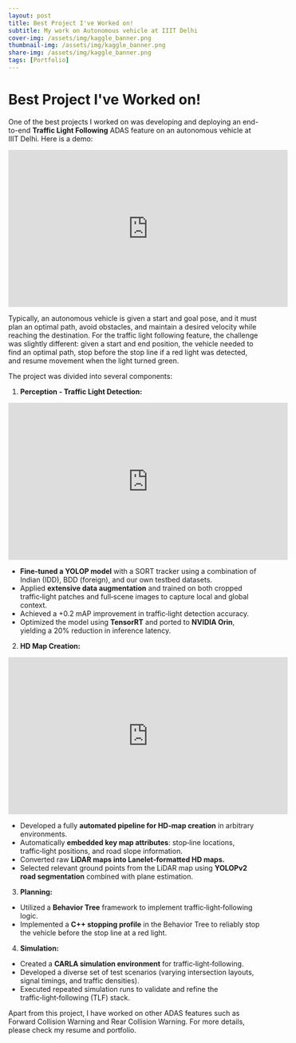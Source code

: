 ```yaml
---
layout: post
title: Best Project I've Worked on!
subtitle: My work on Autonomous vehicle at IIIT Delhi
cover-img: /assets/img/kaggle_banner.png
thumbnail-img: /assets/img/kaggle_banner.png
share-img: /assets/img/kaggle_banner.png
tags: [Portfolio]
---
```


# Best Project I've Worked on!

One of the best projects I worked on was developing and deploying an end-to-end **Traffic Light Following** ADAS feature on an autonomous vehicle at IIIT Delhi. Here is a demo:

<iframe width="560" height="315" src="https://www.youtube.com/embed/Yhju9OP4RS8" frameborder="0" allow="accelerometer; autoplay; clipboard-write; encrypted-media; gyroscope; picture-in-picture" allowfullscreen></iframe>

Typically, an autonomous vehicle is given a start and goal pose, and it must plan an optimal path, avoid obstacles, and maintain a desired velocity while reaching the destination. For the traffic light following feature, the challenge was slightly different: given a start and end position, the vehicle needed to find an optimal path, stop before the stop line if a red light was detected, and resume movement when the light turned green.

The project was divided into several components:

1. **Perception - Traffic Light Detection:**

<iframe width="560" height="315" src="https://youtu.be/Xk02kCv9rg4" frameborder="0" allow="accelerometer; autoplay; clipboard-write; encrypted-media; gyroscope; picture-in-picture" allowfullscreen></iframe>

- **Fine‑tuned a YOLOP model** with a SORT tracker using a combination of Indian (IDD), BDD (foreign), and our own testbed datasets.
- Applied **extensive data augmentation** and trained on both cropped traffic‑light patches and full‑scene images to capture local and global context.
- Achieved a +0.2 mAP improvement in traffic‑light detection accuracy.
- Optimized the model using **TensorRT** and ported to **NVIDIA Orin**, yielding a 20% reduction in inference latency.

2. **HD Map Creation:**

<iframe width="560" height="315" src="https://youtu.be/KkV2-nVDkjs" frameborder="0" allow="accelerometer; autoplay; clipboard-write; encrypted-media; gyroscope; picture-in-picture" allowfullscreen></iframe>

- Developed a fully **automated pipeline for HD‑map creation** in arbitrary environments.
- Automatically **embedded key map attributes**: stop‑line locations, traffic‑light positions, and road slope information.
- Converted raw **LiDAR maps into Lanelet‑formatted HD maps.**
- Selected relevant ground points from the LiDAR map using **YOLOPv2 road segmentation** combined with plane estimation.

3. **Planning:**  
- Utilized a **Behavior Tree** framework to implement traffic‑light‑following logic.
- Implemented a **C++ stopping profile** in the Behavior Tree to reliably stop the vehicle before the stop line at a red light.

4. **Simulation:**
- Created a **CARLA simulation environment** for traffic‑light‑following.
- Developed a diverse set of test scenarios (varying intersection layouts, signal timings, and traffic densities).
- Executed repeated simulation runs to validate and refine the traffic‑light‑following (TLF) stack.

Apart from this project, I have worked on other ADAS features such as Forward Collision Warning and Rear Collision Warning. For more details, please check my resume and portfolio.
